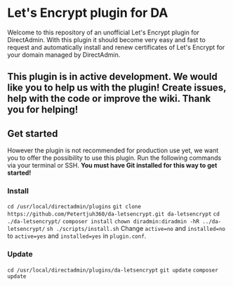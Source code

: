 # Let's Encrypt plugin for DA
Welcome to this repository of an unofficial Let's Encrypt plugin for DirectAdmin. With this plugin it should become very easy and fast to request and automatically install and renew certificates of Let's Encrypt for your domain managed by DirectAdmin.

## This plugin is in active development. We would like you to help us with the plugin! Create issues, help with the code or improve the wiki. Thank you for helping!

## Get started
However the plugin is not recommended for production use yet, we want you to offer the possibility to use this plugin. Run the following commands via your terminal or SSH. **You must have Git installed for this way to get started!**

### Install
`cd /usr/local/directadmin/plugins`
`git clone https://github.com/Petertjuh360/da-letsencrypt.git da-letsencrypt`
`cd ./da-letsencrypt/`
`composer install`
`chown diradmin:diradmin -hR ../da-letsencrypt/`
`sh ./scripts/install.sh`
Change `active=no` and `installed=no` to `active=yes` and `installed=yes` in `plugin.conf`.

### Update
`cd /usr/local/directadmin/plugins/da-letsencrypt`
`git update`
`composer update`
